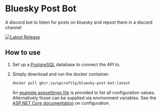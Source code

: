# Bluesky Post Bot

A discord bot to listen for posts on bluesky and repost them in a discord channel

[![Latest Release](https://img.shields.io/github/v/tag/upcraftlp/bluesky-post-bot?style=for-the-badge&logo=Docker&label=Latest%20Release)](ghcr.io/upcraftlp/bluesky-post-bot "View on GHCR.io")


## How to use

1. Set up a [PostgreSQL](https://hub.docker.com/_/postgres) database to connect the API to.

2. Simply download and run the docker container:

    ```sh
    docker pull ghcr.io/upcraftlp/bluesky-post-bot:latest
    ```

    An [example appsettings file](appsettings.Example.json) is provided to list all configuration values. Alternatively those can be supplied via environment variables. See the [ASP.NET Core documentation](https://learn.microsoft.com/en-us/aspnet/core/fundamentals/configuration/?view=aspnetcore-7.0) on configuration.



